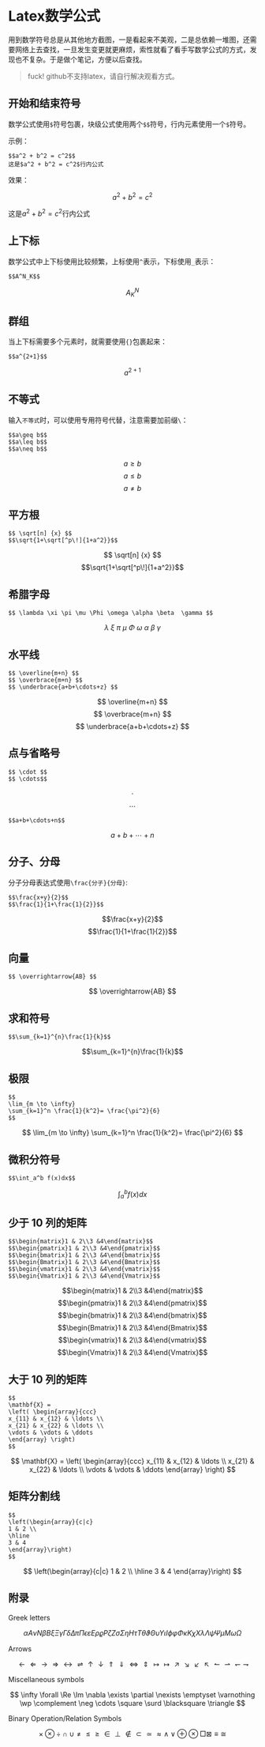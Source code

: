 # Latex数学公式


用到数学符号总是从其他地方截图，一是看起来不美观，二是总依赖一堆图，还需要网络上去查找，一旦发生变更就更麻烦，索性就看了看手写数学公式的方式，发现也不复杂。于是做个笔记，方便以后查找。

> fuck!  github不支持latex，请自行解决观看方式。

## 开始和结束符号

数学公式使用`$`符号包裹，块级公式使用两个`$$`符号，行内元素使用一个`$`符号。

示例：

```
$$a^2 + b^2 = c^2$$
这是$a^2 + b^2 = c^2$行内公式

```

效果：

$$a^2 + b^2 = c^2$$

这是$a^2 + b^2 = c^2$行内公式

## 上下标

数学公式中上下标使用比较频繁，上标使用`^`表示，下标使用`_`表示：

```
$$A^N_K$$
```

$$A^N_K$$

## 群组

当上下标需要多个元素时，就需要使用`{}`包裹起来：

```
$$a^{2+1}$$
```

$$a^{2+1}$$

## 不等式

输入`不等式`时，可以使用专用符号代替，注意需要加前缀`\`：

```
$$a\geq b$$
$$a\leq b$$
$$a\neq b$$
```
$$ a\geq b$$
$$a\leq b$$
$$a\neq b$$

## 平方根

```
$$ \sqrt[n]	{x} $$
$$\sqrt{1+\sqrt[^p\!]{1+a^2}}$$
```
$$ \sqrt[n]	{x} $$
$$\sqrt{1+\sqrt[^p\!]{1+a^2}}$$

## 希腊字母

```
$$ \lambda \xi \pi \mu \Phi \omega \alpha \beta  \gamma $$
```

$$ \lambda \	 \xi \	\pi \	\mu \	\Phi \	\omega \	\alpha \	\beta  \	\gamma $$

## 水平线

```
$$ \overline{m+n} $$
$$ \overbrace{m+n} $$
$$ \underbrace{a+b+\cdots+z} $$
```

$$ \overline{m+n} $$
$$ \overbrace{m+n} $$
$$ \underbrace{a+b+\cdots+z} $$


## 点与省略号

```
$$ \cdot $$
$$ \cdots$$
```

$$ \cdot $$
$$ \cdots$$

```
$$a+b+\cdots+n$$
```

$$a+b+\cdots+n$$


## 分子、分母

分子分母表达式使用`\frac{分子}{分母}`:

```
$$\frac{x+y}{2}$$
$$\frac{1}{1+\frac{1}{2}}$$
```
$$\frac{x+y}{2}$$
$$\frac{1}{1+\frac{1}{2}}$$


## 向量

```
$$ \overrightarrow{AB} $$
```

$$ \overrightarrow{AB} $$



## 求和符号

```
$$\sum_{k=1}^{n}\frac{1}{k}$$
```

$$\sum_{k=1}^{n}\frac{1}{k}$$


## 极限

```
$$                 
\lim_{m \to \infty}
\sum_{k=1}^n \frac{1}{k^2}= \frac{\pi^2}{6}
$$
```

$$                 
\lim_{m \to \infty}
\sum_{k=1}^n \frac{1}{k^2}= \frac{\pi^2}{6}
$$


## 微积分符号

```
$$\int_a^b f(x)dx$$
```

$$\int_a^b f(x)dx$$


## 少于 10 列的矩阵

```
$$\begin{matrix}1 & 2\\3 &4\end{matrix}$$
$$\begin{pmatrix}1 & 2\\3 &4\end{pmatrix}$$
$$\begin{bmatrix}1 & 2\\3 &4\end{bmatrix}$$
$$\begin{Bmatrix}1 & 2\\3 &4\end{Bmatrix}$$
$$\begin{vmatrix}1 & 2\\3 &4\end{vmatrix}$$
$$\begin{Vmatrix}1 & 2\\3 &4\end{Vmatrix}$$
```

$$\begin{matrix}1 & 2\\3 &4\end{matrix}$$
$$\begin{pmatrix}1 & 2\\3 &4\end{pmatrix}$$
$$\begin{bmatrix}1 & 2\\3 &4\end{bmatrix}$$
$$\begin{Bmatrix}1 & 2\\3 &4\end{Bmatrix}$$
$$\begin{vmatrix}1 & 2\\3 &4\end{vmatrix}$$
$$\begin{Vmatrix}1 & 2\\3 &4\end{Vmatrix}$$


## 大于 10 列的矩阵

```
$$
\mathbf{X} =
\left( \begin{array}{ccc}
x_{11} & x_{12} & \ldots \\
x_{21} & x_{22} & \ldots \\
\vdots & \vdots & \ddots
\end{array} \right)
$$
```

$$
\mathbf{X} =
\left( \begin{array}{ccc}
x_{11} & x_{12} & \ldots \\
x_{21} & x_{22} & \ldots \\
\vdots & \vdots & \ddots
\end{array} \right)
$$

## 矩阵分割线

```
$$
\left(\begin{array}{c|c}
1 & 2 \\
\hline
3 & 4
\end{array}\right)
$$
```

$$
\left(\begin{array}{c|c}
1 & 2 \\
\hline
3 & 4
\end{array}\right)
$$

## 附录

Greek letters

$$
\alpha A
\nu N
\beta B
\xi\Xi
\gamma \Gamma
\delta \Delta
\pi \Pi
\epsilon \varepsilon E
\rho\varrho P
\zeta Z
\sigma \Sigma
\eta H
\tau T
\theta \vartheta \Theta
\upsilon \Upsilon
\iota I
\phi \varphi \Phi
\kappa K
\chi X
\lambda \Lambda
\psi \Psi
\mu M
\omega \Omega
$$

Arrows

$$
\leftarrow
\Leftarrow
\rightarrow
\Rightarrow
\leftrightarrow
\rightleftharpoons
\uparrow
\downarrow
\Uparrow
\Downarrow
\Leftrightarrow
\Updownarrow
\mapsto
\longmapsto
\nearrow
\searrow
\swarrow
\nwarrow
\leftharpoonup
\rightharpoonup
\leftharpoondown
\rightharpoondown
$$

Miscellaneous symbols

$$
\infty
\forall
\Re
\Im
\nabla
\exists
\partial
\nexists
\emptyset
\varnothing
\wp
\complement
\neg
\cdots
\square
\surd
\blacksquare
\triangle
$$

Binary Operation/Relation Symbols

$$
\times
\otimes
\div
\cap
\cup
\neq
\leq
\geq
\in
\perp
\notin
\subset
\simeq
\approx
\wedge
\vee
\oplus
\otimes
\Box
\boxtimes
\equiv
\cong
$$

